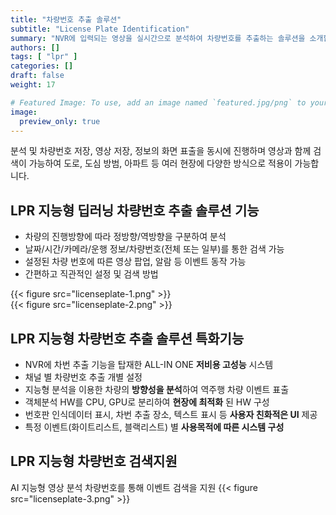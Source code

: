 ```yaml
---
title: "차량번호 추출 솔루션"
subtitle: "License Plate Identification"
summary: "NVR에 입력되는 영상을 실시간으로 분석하여 차량번호를 추출하는 솔루션을 소개합니다."
authors: []
tags: [ "lpr" ]
categories: []
draft: false
weight: 17

# Featured Image: To use, add an image named `featured.jpg/png` to your page's folder.
image:
  preview_only: true
---
```


분석 및 차량번호 저장, 영상 저장, 정보의 화면 표출을 동시에 진행하며 영상과 함께 검색이 가능하여 도로, 도심 방범, 아파트 등 여러 현장에 다양한 방식으로 적용이 가능합니다.


## LPR 지능형 딥러닝 차량번호 추출 솔루션 기능

- 차량의 진행방향에 따라 정방향/역방향을 구분하여 분석
- 날짜/시간/카메라/운행 정보/차량번호(전체 또는 일부)를 통한 검색 가능
- 설정된 차량 번호에 따른 영상 팝업, 알람 등 이벤트 동작 가능
- 간편하고 직관적인 설정 및 검색 방법
<div class="container">
<div class="row">
<div class="col-12 col-sm-6">
{{< figure src="licenseplate-1.png" >}}
</div>
<div class="col-12 col-sm-6">
{{< figure src="licenseplate-2.png" >}}
</div>
</div>
</div>


## LPR 지능형 차량번호 추출 솔루션 특화기능
- NVR에 차번 추출 기능을 탑재한 ALL-IN ONE **저비용 고성능** 시스템
- 채널 별 차량번호 추출 개별 설정
- 지능형 분석을 이용한 차량의 **방향성을 분석**하여 역주행 차량 이벤트 표출
- 객체분석 HW를 CPU, GPU로 분리하여 **현장에 최적화** 된 HW 구성 
- 번호판 인식데이터 표시, 차번 추출 장소, 텍스트 표시 등 **사용자 친화적은 UI** 제공
- 특정 이벤트(화이트리스트, 블랙리스트) 별 **사용목적에 따른 시스템 구성**



## LPR 지능형 차량번호 검색지원
AI 지능형 영상 분석 차량번호를 통해 이벤트 검색을 지원
{{< figure src="licenseplate-3.png" >}}